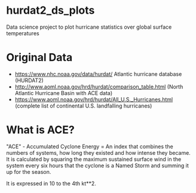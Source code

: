 # hurdat2_ds_plots
Data science project to plot hurricane statistics over global surface temperatures

# Original Data
* https://www.nhc.noaa.gov/data/hurdat/ Atlantic hurricane database (HURDAT2)
* http://www.aoml.noaa.gov/hrd/hurdat/comparison_table.html (North Atlantic Hurricane Basin with ACE data)
* https://www.aoml.noaa.gov/hrd/hurdat/All_U.S._Hurricanes.html (complete list of continental U.S. landfalling hurricanes)

# What is ACE?
"ACE" - Accumulated Cyclone Energy = An index that combines the numbers of systems, how long they existed and how intense they became. It is calculated by squaring the maximum sustained surface wind in the system every six hours that the cyclone is a Named Storm and summing it up for the season.

It is expressed in 10 to the 4th kt**2.
